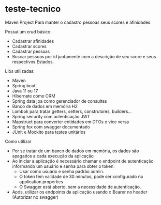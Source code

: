 # teste-tecnico

Maven Project Para manter o cadastro pessoas seus scores e afinidades

Possui um crud básico:
 - Cadastrar afinidades
 - Cadastrar scores
 - Cadastrar pessoas
 - Buscar pessoas por id juntamente com a descrição de seu score e seus respectivos Estados.
 
Libs utilizadas:
 - Maven
 - Spring boot
 - Java 11 ou 17
 - Hibernate como ORM
 - Spring data jpa como gerenciador de consultas
 - Banco de dados em memória H2
 - Lombok para tratar getters, setters, construtores, builders...
 - Spring security com autenticação JWT
 - Mapstruct para converter entidades em DTOs e vice versa
 - Spring fox com swagger documentado
 - JUnit e Mockito para testes unitários

Como utilizar 
 - Por se tratar de um banco de dados em memória, os dados são apagados a cada execução da aplicação
 - Ao iniciar a aplicação é necessário chamar o endpoint de autenticação informando um usuário e senha para obter o token:
   - Usar como usuário e senha padrão admin.
   - O token tem validade de 30 minutos, pode ser configurado no application.properties
   - O Swagger está aberto, sem a necessidade de autenticação.
 - Após, utilizar os endpoints da aplicação usando o Bearer <token> no header (Autorizar no swagger)
